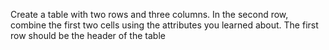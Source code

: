 
Create a table with two rows and three columns. In the second row, combine the first two cells using the attributes you learned about. The first row should be the header of the table
